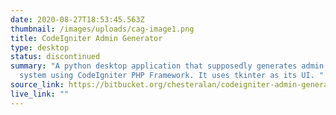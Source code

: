 ```yaml
---
date: 2020-08-27T18:53:45.563Z
thumbnail: /images/uploads/cag-image1.png
title: CodeIgniter Admin Generator
type: desktop
status: discontinued
summary: "A python desktop application that supposedly generates admin panel
  system using CodeIgniter PHP Framework. It uses tkinter as its UI. "
source_link: https://bitbucket.org/chesteralan/codeigniter-admin-generator-python/src/master/
live_link: ""
---
```


